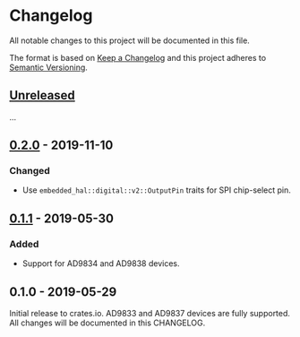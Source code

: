 # Changelog

All notable changes to this project will be documented in this file.

The format is based on [Keep a Changelog](http://keepachangelog.com/en/1.0.0/)
and this project adheres to [Semantic Versioning](http://semver.org/spec/v2.0.0.html).

## [Unreleased]

...

## [0.2.0] - 2019-11-10

### Changed
- Use `embedded_hal::digital::v2::OutputPin` traits for SPI chip-select pin.

## [0.1.1] - 2019-05-30

### Added
- Support for AD9834 and AD9838 devices.

## 0.1.0 - 2019-05-29

Initial release to crates.io. AD9833 and AD9837 devices are fully supported.
All changes will be documented in this CHANGELOG.

[Unreleased]: https://github.com/eldruin/ad983x-rs/compare/v0.2.0...HEAD
[0.2.0]: https://github.com/eldruin/ad983x-rs/compare/v0.1.1...v0.2.0
[0.1.1]: https://github.com/eldruin/ad983x-rs/compare/v0.1.0...v0.1.1